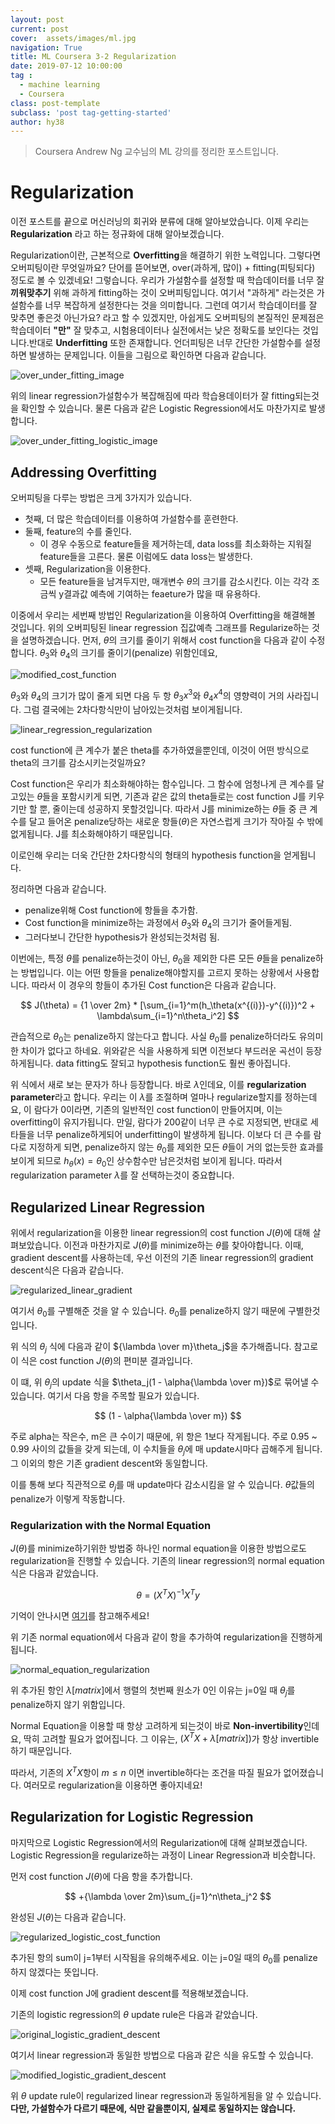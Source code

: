 ```yaml
---
layout: post
current: post
cover:  assets/images/ml.jpg
navigation: True
title: ML Coursera 3-2 Regularization
date: 2019-07-12 10:00:00
tag :
  - machine learning
  - Coursera
class: post-template
subclass: 'post tag-getting-started'
author: hy38
---
```


> Coursera Andrew Ng 교수님의 ML 강의를 정리한 포스트입니다.

# Regularization

이전 포스트를 끝으로 머신러닝의 회귀와 분류에 대해 알아보았습니다. 이제 우리는 **Regularization** 라고 하는 정규화에 대해 알아보겠습니다.

Regularization이란, 근본적으로 **Overfitting**을 해결하기 위한 노력입니다. 그렇다면 오버피팅이란 무엇일까요? 단어를 뜯어보면, 
over(과하게, 많이) + fitting(피팅되다) 정도로 볼 수 있겠네요! 그렇습니다. 우리가 가설함수를 설정할 때 학습데이터를 너무 잘 **끼워맞추기** 위해
과하게 fitting하는 것이 오버피팅입니다. 여기서 "과하게" 라는것은 가설함수를 너무 복잡하게 설정한다는 것을 의미합니다. 그런데 여기서 학습데이터를
잘 맞추면 좋은것 아닌가요? 라고 할 수 있겠지만, 아쉽게도 오버피팅의 본질적인 문제점은 학습데이터 **"만"** 잘 맞추고, 시험용데이터나 실전에서는 낮은
정확도를 보인다는 것입니다.반대로 **Underfitting** 또한 존재합니다. 언더피팅은 너무 간단한 가설함수를 설정하면 발생하는 문제입니다. 
이들을 그림으로 확인하면 다음과 같습니다.

![over_under_fitting_image](/assets/images/ml/coursera/week3/over-under-fitting-image.png)

위의 linear regression가설함수가 복잡해짐에 따라 학습용데이터가 잘 fitting되는것을 확인할 수 있습니다. 물론 다음과 같은 Logistic Regression에서도 마찬가지로 발생합니다.

![over_under_fitting_logistic_image](/assets/images/ml/coursera/week3/over-under-fitting-logistic-image.png)


## Addressing Overfitting

오버피팅을 다루는 방법은 크게 3가지가 있습니다.
- 첫째, 더 많은 학습데이터를 이용하여 가설함수를 훈련한다.
- 둘째, feature의 수를 줄인다.
  - 이 경우 수동으로 feature들을 제거하는데, data loss를 최소화하는 지워질 feature들을 고른다. 물론 이럼에도 data loss는 발생한다.
- 셋째, Regularization을 이용한다.
  - 모든 feature들을 남겨두지만, 매개변수 $\theta$의 크기를 감소시킨다. 이는 각각 조금씩 y결과값 예측에 기여하는 feaeture가 많을 때 유용하다.

이중에서 우리는 세번째 방법인 Regularization을 이용하여 Overfitting을 해결해볼 것입니다. 
위의 오버피팅된 linear regression 집값예측 그래프를 Regularize하는 것을 설명하겠습니다.
먼저, $\theta$의 크기를 줄이기 위해서 cost function을 다음과 같이 수정합니다. $\theta_3$와 $\theta_4$의 크기를 줄이기(penalize) 위함인데요, 

![modified_cost_function](/assets/images/ml/coursera/week3/modified-cost-function.png)

$\theta_3$와 $\theta_4$의 크기가 많이 줄게 되면 다음 두 항 $\theta_3 x^3$와 $\theta_4 x^4$의 영향력이 거의 사라집니다. 그럼 결국에는 2차다항식만이
남아있는것처럼 보이게됩니다.

![linear_regression_regularization](/assets/images/ml/coursera/week3/linear-regression-regularization.png)

cost function에 큰 계수가 붙은 theta를 추가하였을뿐인데, 이것이 어떤 방식으로 theta의 크기를 감소시키는것일까요?

Cost function은 우리가 최소화해야하는 함수입니다. 그 함수에 엄청나게 큰 계수를 달고있는 $\theta$들을 포함시키게 되면, 기존과 같은 값의 theta들로는
cost function J를 키우기만 할 뿐, 줄이는데 성공하지 못할것입니다. 따라서 J를 minimize하는 $\theta$들 중 큰 계수를 달고 들어온 penalize당하는 
새로운 항들($\theta$)은 자연스럽게 크기가 작아질 수 밖에 없게됩니다. J를 최소화해야하기 때문입니다.

이로인해 우리는 더욱 간단한 2차다항식의 형태의 hypothesis function을 얻게됩니다.

정리하면 다음과 같습니다.
- penalize위해 Cost function에 항들을 추가함.
- Cost function을 minimize하는 과정에서 $\theta_3$와 $\theta_4$의 크기가 줄어들게됨.
- 그러다보니 간단한 hypothesis가 완성되는것처럼 됨.

이번에는, 특정 $\theta$를 penalize하는것이 아닌, $\theta_0$을 제외한 다른 모든 $\theta$들을 penalize하는 방법입니다. 이는 어떤 항들을 penalize해야할지를 고르지 못하는 상황에서 사용합니다.
따라서 이 경우의 항들이 추가된 Cost function은 다음과 같습니다.

$$ J(\theta) = {1 \over 2m} * [\sum_{i=1}^m(h_\theta(x^{(i)})-y^{(i)})^2 + \lambda\sum_{i=1}^n\theta_i^2] $$

관습적으로 $\theta_0$는 penalize하지 않는다고 합니다. 사실 $\theta_0$를 penalize하더라도 유의미한 차이가 없다고 하네요. 위와같은 식을 사용하게 되면 이전보다 부드러운 곡선이 등장하게됩니다. data fitting도 잘되고 hypothesis function도 훨씬 좋아집니다.

위 식에서 새로 보는 문자가 하나 등장합니다. 바로 $\lambda$인데요, 이를 **regularization parameter**라고 합니다. 우리는 이 $\lambda$를 조절하며 얼마나 regularize할지를 정하는데요, 이 람다가 0이라면, 기존의 일반적인 cost function이 만들어지며, 이는 overfitting이 유지가됩니다. 만일, 람다가 200같이 너무 큰 수로 지정되면, 반대로 세타들을 너무 penalize하게되어 underfitting이 발생하게 됩니다. 이보다 더 큰 수를 람다로 지정하게 되면, penalize하지 않는 $\theta_0$를 제외한 모든 $\theta$들이 거의 없는듯한 효과를 보이게 되므로 $h_\theta(x) = \theta_0$인 상수함수만 남은것처럼 보이게 됩니다.
따라서 regularization parameter $\lambda$를 잘 선택하는것이 중요합니다.

## Regularized Linear Regression

위에서 regularization을 이용한 linear regression의 cost function $J(\theta)$에 대해 살펴보았습니다. 이전과 마찬가지로 $J(\theta)$를 minimize하는 $\theta$를 찾아야합니다. 이때, gradient descent를 사용하는데, 우선 이전의 기존 linear regression의 gradient descent식은 다음과 같습니다.

![regularized_linear_gradient](/assets/images/ml/coursera/week3/regularized-linear-gradient.png)

여기서 $\theta_0$를 구별해준 것을 알 수 있습니다. $\theta_0$를 penalize하지 않기 때문에 구별한것입니다. 

위 식의 $\theta_j$ 식에 다음과 같이 ${\lambda \over m}\theta_j$을 추가해줍니다. 참고로 이 식은 cost function $J(\theta)$의 편미분 결과입니다.

이 떄, 위 $\theta_j$의 update 식을 $\theta_j(1 - \alpha{\lambda \over m})$로 묶어낼 수 있습니다. 
여기서 다음 항을 주목할 필요가 있습니다. 

$$ (1 - \alpha{\lambda \over m}) $$

주로 alpha는 작은수, m은 큰 수이기 때문에, 위 항은 1보다 작게됩니다. 주로 0.95 ~ 0.99 사이의 값들을 갖게 되는데, 이 수치들을 $\theta_j$에 매 update시마다 곱해주게 됩니다. 그 이외의 항은 기존 gradient descent와 동일합니다.

이를 통해 보다 직관적으로 $\theta_j$를 매 update마다 감소시킴을 알 수 있습니다. $\theta$값들의 penalize가 이렇게 작동합니다.

### Regularization with the Normal Equation

$J(\theta)$를 minimize하기위한 방법중 하나인 normal equation을 이용한 방법으로도 regularization을 진행할 수 있습니다. 기존의 linear regression의 normal equation식은 다음과 같았습니다.

$$ \theta = (X^TX)^{-1}X^Ty $$

기억이 안나시면 [여기](/ml/MLcoursera-2-1/)를 참고해주세요!

위 기존 normal equation에서 다음과 같이 항을 추가하여 regularization을 진행하게 됩니다. 

![normal_equation_regularization](/assets/images/ml/coursera/week3/normal-equation-regularization.png)

위 추가된 항인 $\lambda[matrix]$에서 행렬의 첫번째 원소가 0인 이유는 j=0일 때 $\theta_j$를 penalize하지 않기 위함입니다.

Normal Equation을 이용할 때 항상 고려하게 되는것이 바로 **Non-invertibility**인데요, 딱히 고려할 필요가 없어집니다.
그 이유는, $(X^TX + \lambda[matrix])$가 항상 invertible하기 때문입니다. 

따라서, 기존의 $X^TX$항이 $m \le n$ 이면 invertible하다는 조건을 따질 필요가 없어졌습니다. 여러모로 regularization을 이용하면 좋아지네요!


## Regularization for Logistic Regression

마지막으로 Logistic Regression에서의 Regularization에 대해 살펴보겠습니다.
Logistic Regression을 regularize하는 과정이 Linear Regression과 비슷합니다.

먼저 cost function $J(\theta)$에 다음 항을 추가합니다.

$$ +{\lambda \over 2m}\sum_{j=1}^n\theta_j^2 $$

완성된 $J(\theta)$는 다음과 같습니다.

![regularized_logistic_cost_function](/assets/images/ml/coursera/week3/regularized-logistic-cost-function.PNG)

추가된 항의 sum이 j=1부터 시작됨을 유의해주세요. 이는 j=0일 때의 $\theta_0$를 penalize하지 않겠다는 뜻입니다.

이제 cost function J에 gradient descent를 적용해보겠습니다.

기존의 logistic regression의 $\theta$ update rule은 다음과 같았습니다.

![original_logistic_gradient_descent](/assets/images/ml/coursera/week3/original-logistic-gradient-descent.png)

여기서 linear regression과 동일한 방법으로 다음과 같은 식을 유도할 수 있습니다.

![modified_logistic_gradient_descent](/assets/images/ml/coursera/week3/modified-logistic-gradient-descent.png)

위 $\theta$ update rule이 regularized linear regression과 동일하게됨을 알 수 있습니다. 
**다만, 가설함수가 다르기 때문에, 식만 같을뿐이지, 실제로 동일하지는 않습니다.**
